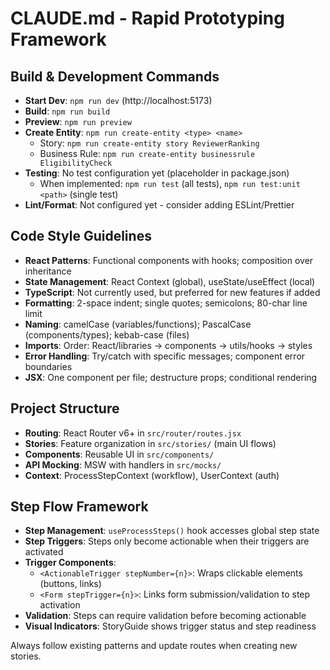 # CLAUDE.md - Rapid Prototyping Framework

## Build & Development Commands
- **Start Dev**: `npm run dev` (http://localhost:5173)
- **Build**: `npm run build` 
- **Preview**: `npm run preview`
- **Create Entity**: `npm run create-entity <type> <name>`
  - Story: `npm run create-entity story ReviewerRanking`
  - Business Rule: `npm run create-entity businessrule EligibilityCheck`
- **Testing**: No test configuration yet (placeholder in package.json)
  - When implemented: `npm run test` (all tests), `npm run test:unit <path>` (single test)
- **Lint/Format**: Not configured yet - consider adding ESLint/Prettier

## Code Style Guidelines
- **React Patterns**: Functional components with hooks; composition over inheritance
- **State Management**: React Context (global), useState/useEffect (local)
- **TypeScript**: Not currently used, but preferred for new features if added
- **Formatting**: 2-space indent; single quotes; semicolons; 80-char line limit
- **Naming**: camelCase (variables/functions); PascalCase (components/types); kebab-case (files)
- **Imports**: Order: React/libraries → components → utils/hooks → styles
- **Error Handling**: Try/catch with specific messages; component error boundaries
- **JSX**: One component per file; destructure props; conditional rendering

## Project Structure
- **Routing**: React Router v6+ in `src/router/routes.jsx`
- **Stories**: Feature organization in `src/stories/` (main UI flows)
- **Components**: Reusable UI in `src/components/`
- **API Mocking**: MSW with handlers in `src/mocks/`
- **Context**: ProcessStepContext (workflow), UserContext (auth)

## Step Flow Framework
- **Step Management**: `useProcessSteps()` hook accesses global step state
- **Step Triggers**: Steps only become actionable when their triggers are activated
- **Trigger Components**:
  - `<ActionableTrigger stepNumber={n}>`: Wraps clickable elements (buttons, links)
  - `<Form stepTrigger={n}>`: Links form submission/validation to step activation
- **Validation**: Steps can require validation before becoming actionable
- **Visual Indicators**: StoryGuide shows trigger status and step readiness

Always follow existing patterns and update routes when creating new stories.